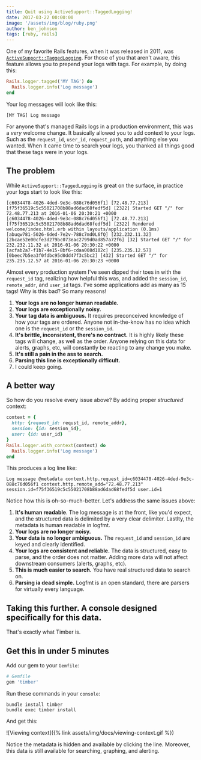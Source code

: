 ```yaml
---
title: Quit using ActiveSupport::TaggedLogging!
date: 2017-03-22 00:00:00
image: '/assets/img/blog/ruby.png'
author: ben_johnson
tags: [ruby, rails]
---
```


One of my favorite Rails features, when it was released in 2011, was
[`ActiveSupport::TaggedLogging`](http://api.rubyonrails.org/classes/ActiveSupport/TaggedLogging.html).
For those of you that aren't aware, this feature allows you to prepend your logs with tags.
For example, by doing this:

```ruby
Rails.logger.tagged('MY TAG') do
  Rails.logger.info('Log message')
end
```

Your log messages will look like this:

```
[MY TAG] Log message
```

For anyone that's managed Rails logs in a production environment, this was a _very_ welcome change.
It basically allowed you to add context to your logs. Such as the `request_id`, `user_id`,
`request_path`, and anything else you wanted. When it came time to search your logs, you thanked
all things good that these tags were in your logs.


## The problem

While `ActiveSupport::TaggedLogging` is great on the surface, in practice your logs start to
look like this:

```
[c6034478-4026-4ded-9e3c-088c76d056f1] [72.48.77.213] [f75f36519c5c55021708b88ad6dad68fedf5d] [2322] Started GET "/" for 72.48.77.213 at 2016-01-06 20:30:21 +0000
[c6034478-4026-4ded-9e3c-088c76d056f1] [72.48.77.213] [f75f36519c5c55021708b88ad6dad68fedf5d] [2322] Rendered welcome/index.html.erb within layouts/application (0.1ms)
[abuqw781-5026-6ded-7e2v-788c7md0L6fQ] [232.232.11.32] [2bcae52e00cfe3d279bc073eac2799d0ad857a72f6] [32] Started GET "/" for 232.232.11.32 at 2016-01-06 20:30:22 +0000
[acfab2a7-f1b7-4e15-8bf6-cdaa008d102c] [235.235.12.57] [0beec7b5ea3f0fdbc95d0dd47f3c5bc2] [432] Started GET "/" for 235.235.12.57 at 2016-01-06 20:30:23 +0000
```

Almost every production system I've seen dipped their toes in with the `request_id` tag,
realizing how helpful this was, and added the `session_id`, `remote_addr`, and `user_id` tags.
I've some applications add as many as 15 tags! Why is this bad? So many reasons!

1. **Your logs are no longer human readable.**
2. **Your logs are exceptionally noisy.**
3. **Your tag data is ambiguous.** It requires preconceived knowledge of how your tags are ordered.
   Anyone not in-the-know has no idea which one is the `request_id` or the `session_id`.
4. **It's brittle, inconsistent, there's no contract.** It is highly likely these tags will change,
   as well as the order. Anyone relying on this data for alerts, graphs, etc, will constantly be
   reacting to any change you make.
5. **It's still a pain in the ass to search.**
6. **Parsing this line is exceptionally difficult.**
7. I could keep going.


## A better way

So how do you resolve every issue above? By adding proper _structured_ context:

```ruby
context = {
  http: {request_id: requst_id, remote_addr},
  session: {id: session_id},
  user: {id: user_id}
}
Rails.logger.with_context(context) do
  Rails.logger.info('Log message')
end
```

This produces a log line like:

```
Log message @metadata context.http.request_id=c6034478-4026-4ded-9e3c-088c76d056f1 context.http.remote_add="72.48.77.213" session.id=f75f36519c5c55021708b88ad6dad68fedf5d user.id=1
```

Notice how this is oh-so-much-better. Let's address the same issues above:

1. **It's human readable**. The log message is at the front, like you'd expect, and the structured
   data is delimited by a very clear delimiter. Lastlty, the metadata is human readable in logfmt.
2. **Your logs are no longer noisy.**
3. **Your data is no longer ambiguous.** The `request_id` and `session_id` are keyed and clearly
   identified.
4. **Your logs are consistent and reliable.** The data is structured, easy to parse, and the order
   does not matter. Adding more data will not affect downstream consumers (alerts, graphs, etc).
5. **This is much easier to search.** You have real structured data to search on.
6. **Parsing ia dead simple.** Logfmt is an open standard, there are parsers for virtually every
   language.


## Taking this further. A console designed specifically for this data.

That's exactly what Timber is.


## Get this in under 5 minutes

Add our gem to your `Gemfile`:

```ruby
# Gemfile
gem 'timber'
```

Run these commands in your `console`:

```console
bundle install timber
bundle exec timber install
```

And get this:

![Viewing context]({% link assets/img/docs/viewing-context.gif %})

Notice the metadata is hidden and available by clicking the line. Moreover, this data is
still available for searching, graphing, and alerting.

